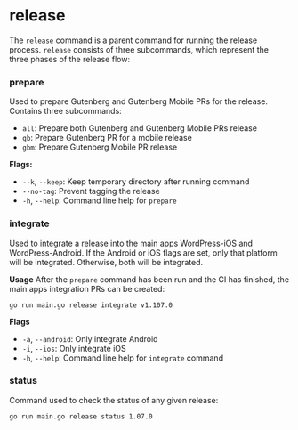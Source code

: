 # release

The `release` command is a parent command for running the release process. `release` consists of three subcommands, which represent the three phases of the release flow:

### prepare
Used to prepare Gutenberg and Gutenberg Mobile PRs for the release. Contains three subcommands:

- `all`: Prepare both Gutenberg and Gutenberg Mobile PRs release
- `gb`: Prepare Gutenberg PR for a mobile release
- `gbm`: Prepare Gutenberg Mobile PR release

**Flags:**
- `--k`, `--keep`: Keep temporary directory after running command
- `--no-tag`:  Prevent tagging the release
- `-h`, `--help`: Command line help for `prepare`

### integrate
Used to integrate a release into the main apps WordPress-iOS and WordPress-Android. If the Android or iOS flags are set, only that platform will be integrated. Otherwise, both will be integrated.

**Usage**
After the `prepare` command has been run and the CI has finished, the main apps integration PRs can be created:

```
go run main.go release integrate v1.107.0
```

**Flags**
- `-a`, `--android`: Only integrate Android
- `-i`, `--ios`: Only integrate iOS
- `-h`, `--help`: Command line help for `integrate` command

### status
Command used to check the status of any given release:

```
go run main.go release status 1.07.0 
```